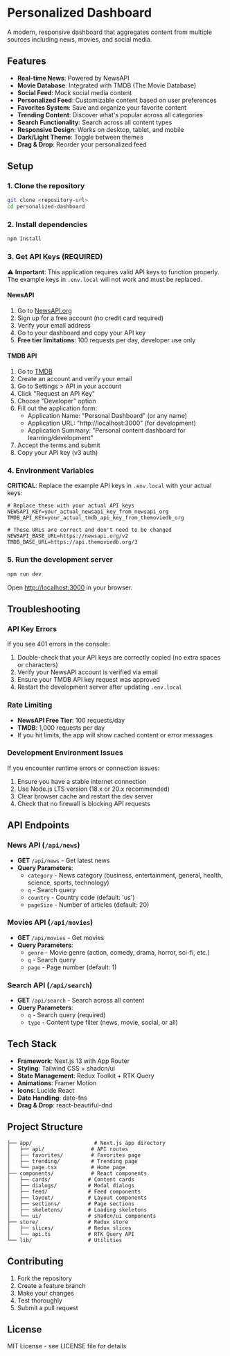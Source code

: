 # Personalized Dashboard

A modern, responsive dashboard that aggregates content from multiple sources including news, movies, and social media.

## Features

- **Real-time News**: Powered by NewsAPI
- **Movie Database**: Integrated with TMDB (The Movie Database)
- **Social Feed**: Mock social media content
- **Personalized Feed**: Customizable content based on user preferences
- **Favorites System**: Save and organize your favorite content
- **Trending Content**: Discover what's popular across all categories
- **Search Functionality**: Search across all content types
- **Responsive Design**: Works on desktop, tablet, and mobile
- **Dark/Light Theme**: Toggle between themes
- **Drag & Drop**: Reorder your personalized feed

## Setup

### 1. Clone the repository
```bash
git clone <repository-url>
cd personalized-dashboard
```

### 2. Install dependencies
```bash
npm install
```

### 3. Get API Keys (REQUIRED)

⚠️ **Important**: This application requires valid API keys to function properly. The example keys in `.env.local` will not work and must be replaced.

#### NewsAPI
1. Go to [NewsAPI.org](https://newsapi.org/)
2. Sign up for a free account (no credit card required)
3. Verify your email address
4. Go to your dashboard and copy your API key
5. **Free tier limitations**: 100 requests per day, developer use only

#### TMDB API
1. Go to [TMDB](https://www.themoviedb.org/)
2. Create an account and verify your email
3. Go to Settings > API in your account
4. Click "Request an API Key"
5. Choose "Developer" option
6. Fill out the application form:
   - Application Name: "Personal Dashboard" (or any name)
   - Application URL: "http://localhost:3000" (for development)
   - Application Summary: "Personal content dashboard for learning/development"
7. Accept the terms and submit
8. Copy your API key (v3 auth)

### 4. Environment Variables

**CRITICAL**: Replace the example API keys in `.env.local` with your actual keys:

```env
# Replace these with your actual API keys
NEWSAPI_KEY=your_actual_newsapi_key_from_newsapi_org
TMDB_API_KEY=your_actual_tmdb_api_key_from_themoviedb_org

# These URLs are correct and don't need to be changed
NEWSAPI_BASE_URL=https://newsapi.org/v2
TMDB_BASE_URL=https://api.themoviedb.org/3
```

### 5. Run the development server
```bash
npm run dev
```

Open [http://localhost:3000](http://localhost:3000) in your browser.

## Troubleshooting

### API Key Errors
If you see 401 errors in the console:
1. Double-check that your API keys are correctly copied (no extra spaces or characters)
2. Verify your NewsAPI account is verified via email
3. Ensure your TMDB API key request was approved
4. Restart the development server after updating `.env.local`

### Rate Limiting
- **NewsAPI Free Tier**: 100 requests/day
- **TMDB**: 1,000 requests per day
- If you hit limits, the app will show cached content or error messages

### Development Environment Issues
If you encounter runtime errors or connection issues:
1. Ensure you have a stable internet connection
2. Use Node.js LTS version (18.x or 20.x recommended)
3. Clear browser cache and restart the dev server
4. Check that no firewall is blocking API requests

## API Endpoints

### News API (`/api/news`)
- **GET** `/api/news` - Get latest news
- **Query Parameters**:
  - `category` - News category (business, entertainment, general, health, science, sports, technology)
  - `q` - Search query
  - `country` - Country code (default: 'us')
  - `pageSize` - Number of articles (default: 20)

### Movies API (`/api/movies`)
- **GET** `/api/movies` - Get movies
- **Query Parameters**:
  - `genre` - Movie genre (action, comedy, drama, horror, sci-fi, etc.)
  - `q` - Search query
  - `page` - Page number (default: 1)

### Search API (`/api/search`)
- **GET** `/api/search` - Search across all content
- **Query Parameters**:
  - `q` - Search query (required)
  - `type` - Content type filter (news, movie, social, or all)

## Tech Stack

- **Framework**: Next.js 13 with App Router
- **Styling**: Tailwind CSS + shadcn/ui
- **State Management**: Redux Toolkit + RTK Query
- **Animations**: Framer Motion
- **Icons**: Lucide React
- **Date Handling**: date-fns
- **Drag & Drop**: react-beautiful-dnd

## Project Structure

```
├── app/                    # Next.js app directory
│   ├── api/               # API routes
│   ├── favorites/         # Favorites page
│   ├── trending/          # Trending page
│   └── page.tsx           # Home page
├── components/            # React components
│   ├── cards/            # Content cards
│   ├── dialogs/          # Modal dialogs
│   ├── feed/             # Feed components
│   ├── layout/           # Layout components
│   ├── sections/         # Page sections
│   ├── skeletons/        # Loading skeletons
│   └── ui/               # shadcn/ui components
├── store/                # Redux store
│   ├── slices/           # Redux slices
│   └── api.ts            # RTK Query API
└── lib/                  # Utilities
```

## Contributing

1. Fork the repository
2. Create a feature branch
3. Make your changes
4. Test thoroughly
5. Submit a pull request

## License

MIT License - see LICENSE file for details